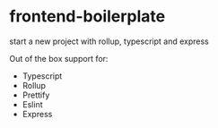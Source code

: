 # frontend-boilerplate
start a new project with rollup, typescript and express

Out of the box support for:
- Typescript
- Rollup
- Prettify
- Eslint
- Express
